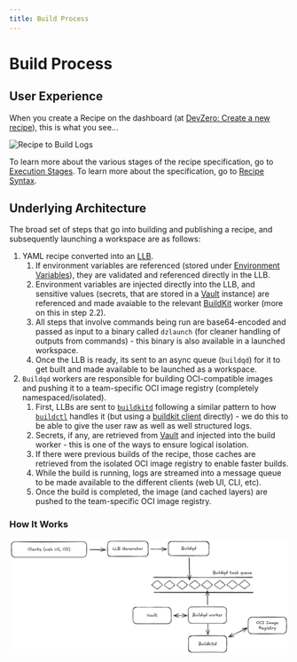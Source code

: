 ```yaml
---
title: Build Process
---
```

# Build Process

## User Experience

When you create a Recipe on the dashboard (at [DevZero: Create a new recipe](https://www.devzero.io/dashboard/recipes/new)), this is what you see...

![Recipe to Build Logs](../.gitbook/assets/recipe-to-build\_logs.png)

To learn more about the various stages of the recipe specification, go to [Execution Stages](exec-stages.md). To learn more about the specification, go to [Recipe Syntax](syntax.md).

## Underlying Architecture

The broad set of steps that go into building and publishing a recipe, and subsequently launching a workspace are as follows:

1. YAML recipe converted into an [LLB](https://docs.docker.com/build/buildkit/#llb).
   1. If environment variables are referenced (stored under [Environment Variables](https://www.devzero.io/dashboard/environment-variables)), they are validated and referenced directly in the LLB.
   2. Environment variables are injected directly into the LLB, and sensitive values (secrets, that are stored in a [Vault](https://github.com/hashicorp/vault) instance) are referenced and made avaiable to the relevant [BuildKit](https://github.com/moby/buildkit) worker (more on this in step 2.2).
   3. All steps that involve commands being run are base64-encoded and passed as input to a binary called `dzlaunch` (for cleaner handling of outputs from commands) - this binary is also available in a launched workspace.
   4. Once the LLB is ready, its sent to an async queue (`buildqd`) for it to get built and made available to be launched as a workspace.
2. `Buildqd` workers are responsible for building OCI-compatible images and pushing it to a team-specific OCI image registry (completely namespaced/isolated).
   1. First, LLBs are sent to [`buildkitd`](https://github.com/moby/buildkit/tree/master/cmd/buildkitd) following a similar pattern to how [`buildctl`](https://github.com/moby/buildkit/tree/master/cmd/buildctl) handles it (but using a [buildkit client](https://github.com/moby/buildkit/tree/master/client) directly) - we do this to be able to give the user raw as well as well structured logs.
   2. Secrets, if any, are retrieved from [Vault](https://github.com/hashicorp/vault) and injected into the build worker - this is one of the ways to ensure logical isolation.
   3. If there were previous builds of the recipe, those caches are retrieved from the isolated OCI image registry to enable faster builds.
   4. While the build is running, logs are streamed into a message queue to be made available to the different clients (web UI, CLI, etc).
   5. Once the build is completed, the image (and cached layers) are pushed to the team-specific OCI image registry.

### How It Works

![Recipe Build Process](../.gitbook/assets/recipe-build-architecture.png)
